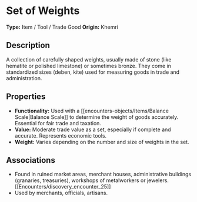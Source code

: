 # Set of Weights

**Type:** Item / Tool / Trade Good
**Origin:** Khemri

## Description
A collection of carefully shaped weights, usually made of stone (like hematite or polished limestone) or sometimes bronze. They come in standardized sizes (deben, kite) used for measuring goods in trade and administration.

## Properties
*   **Functionality:** Used with a [[encounters-objects/Items/Balance Scale|Balance Scale]] to determine the weight of goods accurately. Essential for fair trade and taxation.
*   **Value:** Moderate trade value as a set, especially if complete and accurate. Represents economic tools.
*   **Weight:** Varies depending on the number and size of weights in the set.

## Associations
*   Found in ruined market areas, merchant houses, administrative buildings (granaries, treasuries), workshops of metalworkers or jewelers. [[Encounters/discovery_encounter_25]]
*   Used by merchants, officials, artisans. 